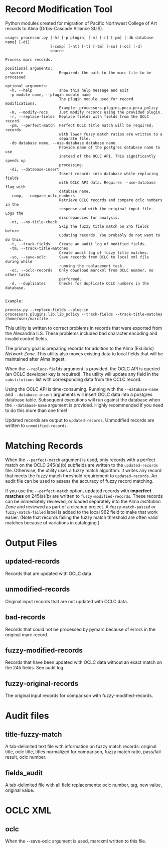 # Record Modification Tool

Python modules created for migration of Pacific Northwest College of Art records to 
Alma (Orbis-Cascade Alliance SLIS).

```
usage: processor.py [-h] [-p plugin] [-m] [-r] [-pm] [-db database name] [-di]
                    [-comp] [-nt] [-t] [-tm] [-so] [-oc] [-d]
                    source

Process marc records.

positional arguments:
  source                Required: the path to the marc file to be processed

optional arguments:
  -h, --help            show this help message and exit
  -p module name, --plugin module name
                        The plugin module used for record modifications.
                        Example: processors.plugins.pnca.pnca_policy
  -m, --modify-recs     Just modify records using the provided plugin.
  -r, --replace-fields  Replace fields with fields from the OCLC record.
  -pm, --perfect-match  Perfect OCLC title match will be required; records
                        with lower fuzzy match ratios are written to a
                        separate file.
  -db database name, --use-database database name
                        Provide name of the postgres database name to use
                        instead of the OCLC API. This significantly speeds up
                        processing.
  -di, --database-insert
                        Insert records into database while replacing fields
                        with OCLC API data. Requires --use-database flag with
                        database name.
  -comp, --compare_oclc_numbers
                        Retrieve OCLC records and compare oclc numbers in the
                        response and with the original input file. Logs the
                        discrepancies for analysis.
  -nt, --no-title-check
                        Skip the fuzzy title match on 245 fields before
                        updating records. You probably do not want to do this.
  -t, --track-fields    Create an audit log of modified fields.
  -tm, --track-title-matches
                        Create audit log of fuzzy title matches.
  -so, --save-oclc      Save records from OCLC to local xml file during while
                        running the replacement task.
  -oc, --oclc-records   Only download marcxml from OCLC number, no other tasks
                        performed.
  -d, --duplicates      Checks for duplicate OCLC numbers in the database.
  

Example:

process.py --replace-fields --plug-in processors.plugins.lib.lib_policy --track-fields --track-title-matches /home/user/marcfile 
```

This utility is written to correct problems in records that were exported from the Alexandria ILS.
These problems included bad character encoding and invalid control fields. 

The primary goal is preparing records for addition to the Alma (ExLibris) _Network Zone_.
This utility also moves existing data to local fields that will be maintained after Alma ingest. 

When the `--replace-fields` argument is provided, the OCLC API is queried (an OCLC developer key is required). 
The utility will update any field in the `substitutions` list with corresponding data from the OCLC record.

Using the OCLC API is time-consuming. Running with the `--database-name` and `--database-insert` arguments will insert
OCLC  data into a postgres database table. Subsequent executions will run against the database 
when the `--database-name` argument is provided. Highly recommended if you need to do this more than one time!

Updated records are output to `updated-records`.  Unmodified records are written to `unmodified-records`.

# Matching Records

When the `--perfect-match` argument is used, only records with a perfect match on the OCLC 245(a)(b) subfields
are written to the `updated-records` file. Otherwise, the utility uses a fuzzy match algorithm. It writes
any record that meets the fuzzy match threshold requirement to `updated-records`.  An audit file can be used to assess the
accuracy of fuzzy record matching.

If you use the `--perfect-match` option, updated records with **imperfect matches** on 245(a)(b) are
written to `fuzzy-modified-records`. These records can be immediately reviewed, or loaded separately into
the Alma _Institution Zone_ and reviewed as part of a cleanup project. A `fuzzy-match-passed` or `fuzzy-match-failed`
label is added to the local 962 field to make that work easier. (Note that records failing the fuzzy match threshold
are often valid matches because of variations in cataloging.)

# Output Files

## updated-records
Records that are updated with OCLC data.

## unmodified-records
Original input records that are not updated with OCLC data.

## bad-records
Records that could not be processed by pymarc because of errors in the original marc record.

## fuzzy-modified-records
Records that have been updated with OCLC data without an exact match on the 245 fields. See audit log.

## fuzzy-original-records
The original input records for comparison with fuzzy-modified-records.

# Audit files

## title-fuzzy-match
A tab-delimited text file with information on fuzzy match records: original title, oclc title, titles normalized for 
comparison, fuzzy match ratio, pass/fail result,  oclc number. 

## fields_audit
A tab-delimited file with all field replacements: oclc number, tag, new value, original value.

# OCLC XML

## oclc
When the --save-oclc argument is used, marcxml written to this file.
